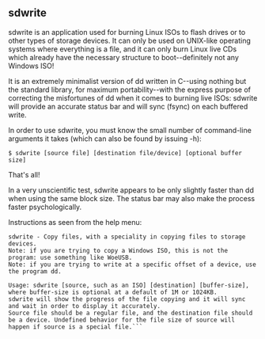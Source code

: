 ## sdwrite

sdwrite is an application used for burning Linux ISOs to flash drives or to other types of storage devices. It can only be used on UNIX-like operating systems where everything is a file, and it can only burn Linux live CDs which already have the necessary structure to boot--definitely not any Windows ISO!

It is an extremely minimalist version of dd written in C--using nothing but the standard library, for maximum portability--with the express purpose of correcting the misfortunes of dd when it comes to burning live ISOs: sdwrite will provide an accurate status bar and will sync (fsync) on each buffered write.

In order to use sdwrite, you must know the small number of command-line arguments it takes (which can also be found by issuing -h):

    $ sdwrite [source file] [destination file/device] [optional buffer size] 

That's all! 

In a very unscientific test, sdwrite appears to be only slightly faster than dd when using the same block size. The status bar may also make the process faster psychologically. 

Instructions as seen from the help menu:

```
sdwrite - Copy files, with a speciality in copying files to storage devices.
Note: if you are trying to copy a Windows ISO, this is not the program: use something like WoeUSB.
Note: if you are trying to write at a specific offset of a device, use the program dd.

Usage: sdwrite [source, such as an ISO] [destination] [buffer-size], where buffer-size is optional at a default of 1M or 1024KB.
sdwrite will show the progress of the file copying and it will sync and wait in order to display it accurately.
Source file should be a regular file, and the destination file should be a device. Undefined behavior for the file size of source will happen if source is a special file.```
